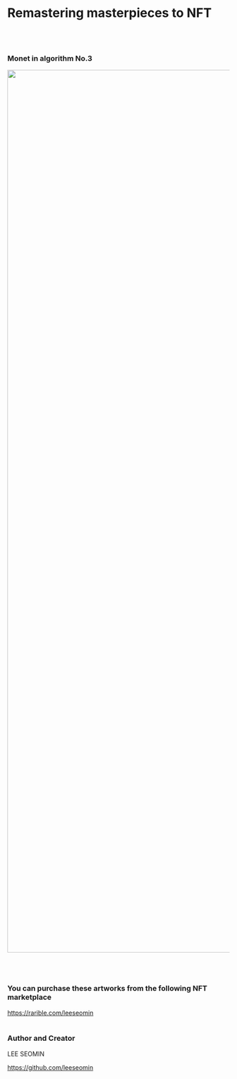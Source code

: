 # Remastering masterpieces to NFT
<br/><br/>

### Monet in algorithm No.3



 <img src="https://github.com/leeseomin/Remastering_masterpieces/blob/main/art/monet3a.png" width="2000">

<br/><br/>








 ### You can purchase these artworks from the following NFT marketplace 
 
 https://rarible.com/leeseomin
 <br/><br/>




 ### Author and Creator
 
 LEE SEOMIN
 

 https://github.com/leeseomin

